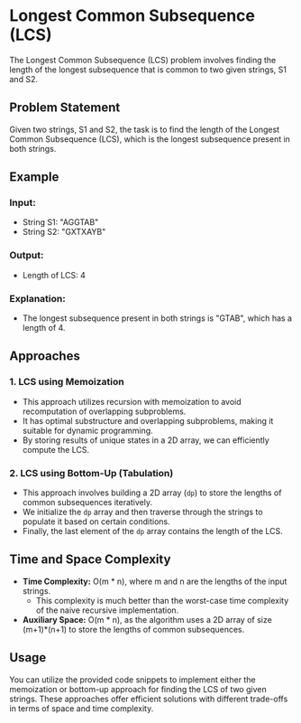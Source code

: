 # Longest Common Subsequence (LCS)
The Longest Common Subsequence (LCS) problem involves finding the length of the longest subsequence that is common to two given strings, S1 and S2.

## Problem Statement

Given two strings, S1 and S2, the task is to find the length of the Longest Common Subsequence (LCS), which is the longest subsequence present in both strings.

## Example

### Input:

- String S1: "AGGTAB"
- String S2: "GXTXAYB"

### Output:

- Length of LCS: 4

### Explanation:

- The longest subsequence present in both strings is "GTAB", which has a length of 4.

## Approaches

### 1. LCS using Memoization

- This approach utilizes recursion with memoization to avoid recomputation of overlapping subproblems.
- It has optimal substructure and overlapping subproblems, making it suitable for dynamic programming.
- By storing results of unique states in a 2D array, we can efficiently compute the LCS.

### 2. LCS using Bottom-Up (Tabulation)

- This approach involves building a 2D array (`dp`) to store the lengths of common subsequences iteratively.
- We initialize the `dp` array and then traverse through the strings to populate it based on certain conditions.
- Finally, the last element of the `dp` array contains the length of the LCS.

## Time and Space Complexity

- **Time Complexity:** O(m * n), where m and n are the lengths of the input strings.
  - This complexity is much better than the worst-case time complexity of the naive recursive implementation.
- **Auxiliary Space:** O(m * n), as the algorithm uses a 2D array of size (m+1)*(n+1) to store the lengths of common subsequences.

## Usage

You can utilize the provided code snippets to implement either the memoization or bottom-up approach for finding the LCS of two given strings. These approaches offer efficient solutions with different trade-offs in terms of space and time complexity.

